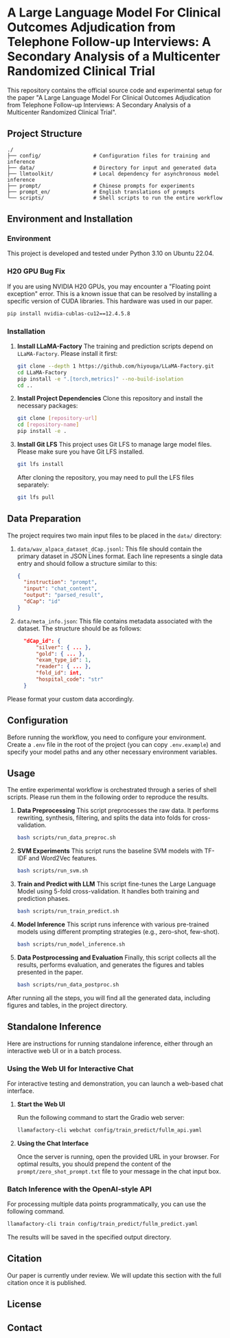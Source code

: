 # A Large Language Model For Clinical Outcomes Adjudication from Telephone Follow-up Interviews: A Secondary Analysis of a Multicenter Randomized Clinical Trial

This repository contains the official source code and experimental setup for the paper "A Large Language Model For Clinical Outcomes Adjudication from Telephone Follow-up Interviews: A Secondary Analysis of a Multicenter Randomized Clinical Trial".

## Project Structure

```
./
├── config/                 # Configuration files for training and inference
├── data/                   # Directory for input and generated data
├── llmtoolkit/             # Local dependency for asynchronous model inference
├── prompt/                 # Chinese prompts for experiments
├── prompt_en/              # English translations of prompts
└── scripts/                # Shell scripts to run the entire workflow
```

## Environment and Installation

### Environment

This project is developed and tested under Python 3.10 on Ubuntu 22.04.

### H20 GPU Bug Fix

If you are using NVIDIA H20 GPUs, you may encounter a "Floating point exception" error. This is a known issue that can be resolved by installing a specific version of CUDA libraries. This hardware was used in our paper.
```bash
pip install nvidia-cublas-cu12==12.4.5.8
```

### Installation

1.  **Install LLaMA-Factory**
    The training and prediction scripts depend on `LLaMA-Factory`. Please install it first:
    ```bash
    git clone --depth 1 https://github.com/hiyouga/LLaMA-Factory.git
    cd LLaMA-Factory
    pip install -e ".[torch,metrics]" --no-build-isolation
    cd ..
    ```

2.  **Install Project Dependencies**
    Clone this repository and install the necessary packages:
    ```bash
    git clone [repository-url]
    cd [repository-name]
    pip install -e .
    ```
3.  **Install Git LFS**
    This project uses Git LFS to manage large model files. Please make sure you have Git LFS installed.
    ```bash
    git lfs install
    ```
    After cloning the repository, you may need to pull the LFS files separately:
    ```bash
    git lfs pull
    ```

## Data Preparation

The project requires two main input files to be placed in the `data/` directory:

1.  `data/wav_alpaca_dataset_dCap.jsonl`: This file should contain the primary dataset in JSON Lines format. Each line represents a single data entry and should follow a structure similar to this:
    ```json
    {
      "instruction": "prompt",
      "input": "chat_content", 
      "output": "parsed_result",
      "dCap": "id"
    }
    ```

2.  `data/meta_info.json`: This file contains metadata associated with the dataset. The structure should be as follows:
    ```json
      "dCap_id": {
          "silver": { ... },
          "gold": { ... },
          "exam_type_id": 1,
          "reader": { ... },
          "fold_id": int,
          "hospital_code": "str"
      }
    ```

Please format your custom data accordingly.

## Configuration

Before running the workflow, you need to configure your environment. Create a `.env` file in the root of the project (you can copy `.env.example`) and specify your model paths and any other necessary environment variables.

## Usage

The entire experimental workflow is orchestrated through a series of shell scripts. Please run them in the following order to reproduce the results.

1.  **Data Preprocessing**
    This script preprocesses the raw data. It performs rewriting, synthesis, filtering, and splits the data into folds for cross-validation.
    ```bash
    bash scripts/run_data_preproc.sh
    ```

2.  **SVM Experiments**
    This script runs the baseline SVM models with TF-IDF and Word2Vec features.
    ```bash
    bash scripts/run_svm.sh
    ```

3.  **Train and Predict with LLM**
    This script fine-tunes the Large Language Model using 5-fold cross-validation. It handles both training and prediction phases.
    ```bash
    bash scripts/run_train_predict.sh
    ```

4.  **Model Inference**
    This script runs inference with various pre-trained models using different prompting strategies (e.g., zero-shot, few-shot).
    ```bash
    bash scripts/run_model_inference.sh
    ```

5.  **Data Postprocessing and Evaluation**
    Finally, this script collects all the results, performs evaluation, and generates the figures and tables presented in the paper.
    ```bash
    bash scripts/run_data_postproc.sh
    ```

After running all the steps, you will find all the generated data, including figures and tables, in the project directory.

## Standalone Inference

Here are instructions for running standalone inference, either through an interactive web UI or in a batch process.

### Using the Web UI for Interactive Chat

For interactive testing and demonstration, you can launch a web-based chat interface.

1.  **Start the Web UI**

    Run the following command to start the Gradio web server:
    ```bash
    llamafactory-cli webchat config/train_predict/fullm_api.yaml
    ```

2.  **Using the Chat Interface**

    Once the server is running, open the provided URL in your browser. For optimal results, you should prepend the content of the `prompt/zero_shot_prompt.txt` file to your message in the chat input box.

### Batch Inference with the OpenAI-style API

For processing multiple data points programmatically, you can use the following command.
```bash
llamafactory-cli train config/train_predict/fullm_predict.yaml
```
The results will be saved in the specified output directory.

## Citation

Our paper is currently under review. We will update this section with the full citation once it is published.

## License


## Contact

